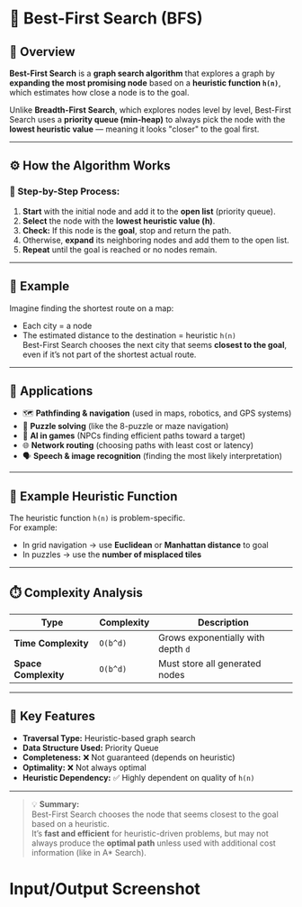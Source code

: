 # 🧭 Best-First Search (BFS)

## 🧠 Overview
**Best-First Search** is a **graph search algorithm** that explores a graph by **expanding the most promising node** based on a **heuristic function `h(n)`**, which estimates how close a node is to the goal.

Unlike **Breadth-First Search**, which explores nodes level by level, Best-First Search uses a **priority queue (min-heap)** to always pick the node with the **lowest heuristic value** — meaning it looks "closer" to the goal first.

---

## ⚙️ How the Algorithm Works

### 🔹 Step-by-Step Process:
1. **Start** with the initial node and add it to the **open list** (priority queue).  
2. **Select** the node with the **lowest heuristic value (h)**.  
3. **Check:** If this node is the **goal**, stop and return the path.  
4. Otherwise, **expand** its neighboring nodes and add them to the open list.  
5. **Repeat** until the goal is reached or no nodes remain.

---

## 🧩 Example
Imagine finding the shortest route on a map:  
- Each city = a node  
- The estimated distance to the destination = heuristic `h(n)`  
Best-First Search chooses the next city that seems **closest to the goal**, even if it’s not part of the shortest actual route.

---

## 🚀 Applications
- 🗺️ **Pathfinding & navigation** (used in maps, robotics, and GPS systems)  
- 🧩 **Puzzle solving** (like the 8-puzzle or maze navigation)  
- 🤖 **AI in games** (NPCs finding efficient paths toward a target)  
- 🌐 **Network routing** (choosing paths with least cost or latency)  
- 🗣️ **Speech & image recognition** (finding the most likely interpretation)

---

## 🧮 Example Heuristic Function
The heuristic function `h(n)` is problem-specific.  
For example:
- In grid navigation → use **Euclidean** or **Manhattan distance** to goal  
- In puzzles → use the **number of misplaced tiles**

---

## ⏱️ Complexity Analysis
| Type | Complexity | Description |
|------|-------------|-------------|
| **Time Complexity** | `O(b^d)` | Grows exponentially with depth `d` |
| **Space Complexity** | `O(b^d)` | Must store all generated nodes |

---

## 🧩 Key Features
- **Traversal Type:** Heuristic-based graph search  
- **Data Structure Used:** Priority Queue  
- **Completeness:** ❌ Not guaranteed (depends on heuristic)  
- **Optimality:** ❌ Not always optimal  
- **Heuristic Dependency:** ✅ Highly dependent on quality of `h(n)`

---

> 💡 **Summary:**  
> Best-First Search chooses the node that seems closest to the goal based on a heuristic.  
> It’s **fast and efficient** for heuristic-driven problems, but may not always produce the **optimal path** unless used with additional cost information (like in A* Search).


# Input/Output Screenshot
